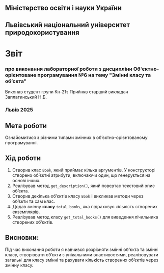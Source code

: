 ## Міністерство освіти і науки України

## Львівський національний університет природокористування
# Звіт 
### про виконання лабораторної роботи з дисципліни Об'єктно-орієнтоване програмування №6 на тему "Змінні класу та об’єкта"
Виконав студент групи Кн-21з 
Прийняв старший викладач Заплатинський Н.Б. 
### Львів 2025

## Мета роботи 
Ознайомитися з різними типами змінних в об’єктно-орієнтованому програмуванні.

## Хід роботи

1. Створив клас `Book`, який приймає кілька аргументів. У конструкторі створено об’єктні атрибути, включаючи один, що генерується на основі інших.
2. Реалізував метод `get_description()`, який повертає текстовий опис об’єкта.
3. Створив декілька об’єктів класу `Book` і викликав методи через об’єкти та сам клас.
4. Додав змінну **класу** `total_books`, яка підраховує кількість створених екземплярів.
5. Реалізував метод класу `get_total_books()` для виведення лічильника створених об’єктів.

## Висновки:
Під час виконання роботи я навчився розрізняти змінні об'єкта та змінні класу, створювати об’єкти з унікальними властивостями, реалізовувати загальні для класу змінні та рахувати кількість створених об’єктів через змінну класу.
